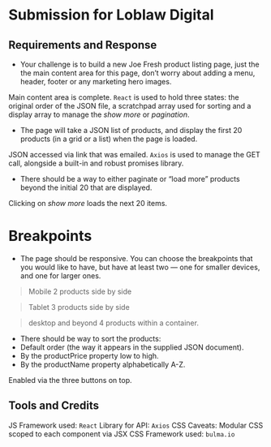 # Submission for Loblaw Digital

## Requirements and Response
* Your challenge is to build a new Joe Fresh product listing page, just the the main content area for this page, don’t worry about adding a menu, header, footer or any marketing hero images.

Main content area is complete. `React` is used to hold three states: the original order of the JSON file, a scratchpad array used for sorting and a display array to manage the _show more_ or _pagination_.

* The page will take a JSON list of products, and display the first 20 products (in a grid or a list) when the page is loaded.

JSON accessed via link that was emailed. `Axios` is used to manage the GET call, alongside a built-in and robust promises library. 

* There should be a way to either paginate or “load more” products beyond the initial 20 that are displayed.

Clicking on _show more_ loads the next 20 items.


# Breakpoints
* The page should be responsive. You can choose the breakpoints that you would like to have, but have at least two — one for smaller devices, and one for larger ones.

> Mobile
> 2 products side by side

> Tablet
> 3 products side by side

> desktop and beyond
> 4 products within a container.

* There should be way to sort the products:
* Default order (the way it appears in the supplied JSON document).
* By the productPrice property low to high.
* By the productName property alphabetically A-Z.

Enabled via the three buttons on top. 


## Tools and Credits 

JS Framework used: `React`
Library for API: `Axios`
CSS Caveats: Modular CSS scoped to each component via JSX
CSS Framework used: `bulma.io`
